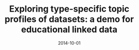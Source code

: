 ---
title: "Exploring type-specific topic profiles of datasets: a demo for educational linked data"
collection: publications
permalink: /publication/2014-DBLP_conf_semweb_TaibiDFF14
date: 2014-10-01
venue: 'Proceedings of the ISWC 2014 Posters  &  Demonstrations Track a track within the 13th International Semantic Web Conference, ISWC 2014, Riva del Garda, Italy, October 21, 2014'
---
